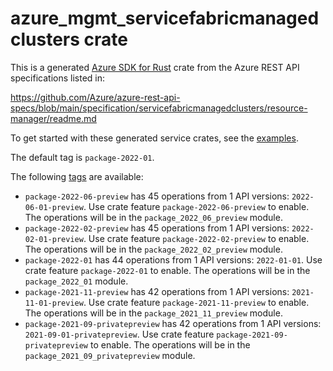 # azure_mgmt_servicefabricmanagedclusters crate

This is a generated [Azure SDK for Rust](https://github.com/Azure/azure-sdk-for-rust) crate from the Azure REST API specifications listed in:

https://github.com/Azure/azure-rest-api-specs/blob/main/specification/servicefabricmanagedclusters/resource-manager/readme.md

To get started with these generated service crates, see the [examples](https://github.com/Azure/azure-sdk-for-rust/blob/main/services/README.md#examples).

The default tag is `package-2022-01`.

The following [tags](https://github.com/Azure/azure-sdk-for-rust/blob/main/services/tags.md) are available:

- `package-2022-06-preview` has 45 operations from 1 API versions: `2022-06-01-preview`. Use crate feature `package-2022-06-preview` to enable. The operations will be in the `package_2022_06_preview` module.
- `package-2022-02-preview` has 45 operations from 1 API versions: `2022-02-01-preview`. Use crate feature `package-2022-02-preview` to enable. The operations will be in the `package_2022_02_preview` module.
- `package-2022-01` has 44 operations from 1 API versions: `2022-01-01`. Use crate feature `package-2022-01` to enable. The operations will be in the `package_2022_01` module.
- `package-2021-11-preview` has 42 operations from 1 API versions: `2021-11-01-preview`. Use crate feature `package-2021-11-preview` to enable. The operations will be in the `package_2021_11_preview` module.
- `package-2021-09-privatepreview` has 42 operations from 1 API versions: `2021-09-01-privatepreview`. Use crate feature `package-2021-09-privatepreview` to enable. The operations will be in the `package_2021_09_privatepreview` module.